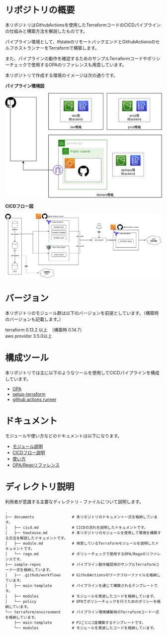 # リポジトリの概要

本リポジトリはGithubActionsを使用したTerraformコードのCICDパイプラインの仕組みと構築方法を解説したものです。  

パイプライン環境として、tfstateのリモートバックエンドとGithubActionsのセルフホストランナーをTerraformで構築します。  

また、パイプラインの動作を確認するためのサンプルTerraformコードやポリシーチェックで使用するOPAのリファレンスも用意しています。

本リポジトリで作成する環境のイメージは次の通りです。

**パイプライン環境図**

![環境図](./images/use-runner.png)

**CICDフロー図**

![CICDフロー図](./images/cicd-all.png)

# バージョン

本リポジトリのモジュール群は以下のバージョンを前提としています。（構築時のバージョンも記載します。）

terraform 0.13.2 以上　（構築時 0.14.7）  
aws providor 3.5.0以上　

# 構成ツール

本リポジトリでは主に以下のようなツールを使用してCICDパイプラインを構成しています。

- [OPA](https://www.openpolicyagent.org/)
- [setup-terraform](https://github.com/hashicorp/setup-terraform)
- [github actions runner](https://github.com/actions/runner)

# ドキュメント

モジュールや使い方などのドキュメントは以下になります。

- [モジュール説明](./documents/module.md)
- [CICDフロー説明](./documents/cicd.md)
- [使い方](./documents/howtouse.md)
- [OPA/Regoリファレンス](./documents/rego.md)

# ディレクトリ説明

利用者が意識する主要なディレクトリ・ファイルについて説明します。

```
.
├── documents                 # 本リポジトリのドキュメント一式を格納しています。
│   ├── cicd.md               # CICDの流れを説明したドキュメントです。
│   ├── howtouse.md           # 本リポジトリのモジュールを使用して環境を構築する方法を解説したドキュメントです。
│   ├── module.md             # 用意しているTerraformモジュールを説明したドキュメントです。
│   └── rego.md               # ポリシーチェックで使用するOPA/Regoのリファレンスです。
├── sample-repos              # パイプライン動作確認用のサンプルTerraformコード一式を格納しています。
│   ├── .github/workflows     # GithubActionsのワークフローファイルを格納しています。
│   ├── main-template         # パイプラインを通じて構築されるテンプレートです。
│   ├── modules               # モジュールを実装したコードを格納しています。
│   └── policy                # OPAでポリシーチェックを行うためのポリシーを格納しています。
└── terraform/environment     # パイプライン環境構築用のTerraformコード一式を格納しています。
    ├── main-template         # PJごとに1度構築するテンプレートです。
    └── modules               # モジュールを実装したコードを格納しています。
```